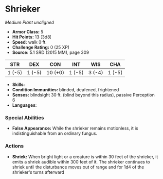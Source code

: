 # Shrieker

*Medium* *Plant* *unaligned*

- **Armor Class:** 5
- **Hit Points:** 13 (3d8)
- **Speed:** walk 0 ft.
- **Challenge Rating:** 0 (25 XP)
- **Source:** 5.1 SRD (2015 MM), page 309

| STR | DEX | CON | INT | WIS | CHA |
| --- | --- | --- | --- | --- | --- |
| 1 (-5) | 1 (-5) | 10 (+0) | 1 (-5) | 3 (-4) | 1 (-5) |

- **Skills:** 
- **Condition Immunities:** blinded, deafened, frightened
- **Senses:** blindsight 30 ft. (blind beyond this radius), passive Perception 6
- **Languages:** 

### Special Abilities

- **False Appearance:** While the shrieker remains motionless, it is indistinguishable from an ordinary fungus.

### Actions

- **Shriek:** When bright light or a creature is within 30 feet of the shrieker, it emits a shriek audible within 300 feet of it. The shrieker continues to shriek until the disturbance moves out of range and for 1d4 of the shrieker's turns afterward


